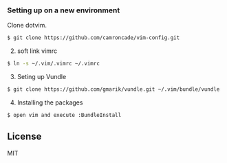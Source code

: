 ### Setting up on a new environment

Clone dotvim.
```sh
$ git clone https://github.com/camroncade/vim-config.git
```

2) soft link vimrc
```sh   
$ ln -s ~/.vim/.vimrc ~/.vimrc
```
3) Seting up Vundle
```sh   
$ git clone https://github.com/gmarik/vundle.git ~/.vim/bundle/vundle
```

4) Installing the packages
```sh
$ open vim and execute :BundleInstall
```

License
----

MIT
